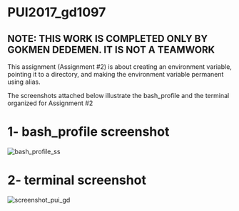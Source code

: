 # PUI2017_gd1097

## NOTE: THIS WORK IS COMPLETED ONLY BY GOKMEN DEDEMEN. IT IS NOT A TEAMWORK

This assignment (Assignment #2) is about creating an environment variable, pointing it to a directory, and making the environment variable permanent using alias.

The screenshots attached below illustrate the bash_profile and the terminal organized for Assignment #2

# 1- bash_profile screenshot
![bash_profile_ss](https://user-images.githubusercontent.com/31747292/30631300-c0930384-9db1-11e7-8ef9-13034e263a1e.png)

# 2- terminal screenshot
![screenshot_pui_gd](https://user-images.githubusercontent.com/31747292/30631549-9b13e67c-9db2-11e7-8bb3-339f5b06f614.png)
